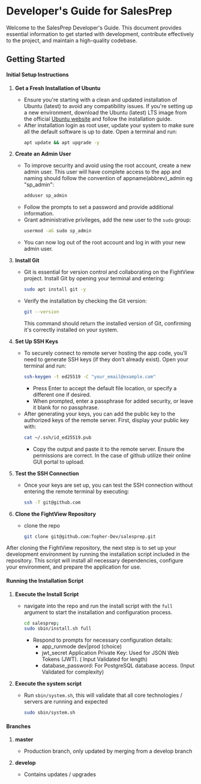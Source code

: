 # Developer's Guide for SalesPrep

Welcome to the SalesPrep Developer's Guide. This document provides essential information to get started with development, contribute effectively to the project, and maintain a high-quality codebase.

## Getting Started
#### Initial Setup Instructions

1. **Get a Fresh Installation of Ubuntu**
   - Ensure you're starting with a clean and updated installation of Ubuntu (latest) to avoid any compatibility issues. If you're setting up a new environment, download the Ubuntu (latest) LTS image from the official [Ubuntu website](https://ubuntu.com/download/desktop) and follow the installation guide.
   - After installation login as root user, update your system to make sure all the default software is up to date. Open a terminal and run:
     ```bash
     apt update && apt upgrade -y
     ```
2. **Create an Admin User**
   - To improve security and avoid using the root account, create a new admin user. This user will have complete access to the app and naming should follow the convention of appname(abbrev)_admin eg "sp_admin":
     ```bash
     adduser sp_admin
     ```
   - Follow the prompts to set a password and provide additional information.
   - Grant administrative privileges, add the new user to the `sudo` group:
     ```bash
     usermod -aG sudo sp_admin
     ```
   - You can now log out of the root account and log in with your new admin user.

3. **Install Git**
   - Git is essential for version control and collaborating on the FightView project. Install Git by opening your terminal and entering:
     ```bash
     sudo apt install git -y
     ```
   - Verify the installation by checking the Git version:
     ```bash
     git --version
     ```
     This command should return the installed version of Git, confirming it's correctly installed on your system.


4. **Set Up SSH Keys**
   - To securely connect to remote server hosting the app code, you’ll need to generate SSH keys (if they don't already exist). Open your terminal and run:
     ```bash
     ssh-keygen -t ed25519 -C "your_email@example.com"
     ```
     - Press Enter to accept the default file location, or specify a different one if desired.
     - When prompted, enter a passphrase for added security, or leave it blank for no passphrase.
   - After generating your keys, you can add the public key to the authorized keys of the remote server. First, display your public key with:
     ```bash
     cat ~/.ssh/id_ed25519.pub
     ```
     - Copy the output and paste it to the remote server. Ensure the permissions are correct. In the case of github utilize their online GUI portal to upload.

5. **Test the SSH Connection**
   - Once your keys are set up, you can test the SSH connection without entering the remote terminal by executing:
     ```bash
     ssh -T git@github.com
     ```

6. **Clone the FightView Repository**
   - clone the repo
     ```bash
     git clone git@github.com:Topher-Dev/salesprep.git
     ```

After cloning the FightView repository, the next step is to set up your development environment by running the installation script included in the repository. This script will install all necessary dependencies, configure your environment, and prepare the application for use.

#### Running the Installation Script


1. **Execute the Install Script**
   - navigate into the repo and run the install script with the  `full` argument to start the installation and configuration process.
     ```bash
     cd salesprep;
     sudo sbin/install.sh full
     ```
     - Respond to prompts for necessary configuration details:
       - app_runmode dev|prod (choice)
       - jwt_secret Application Private Key: Used for JSON Web Tokens (JWT). ( Input Validated for length)
       - database_password: For PostgreSQL database access. (Input Validated for complexity)

2. **Execute the system script**
   - Run `sbin/system.sh`, this will validate that all core technologies / servers are running and expected
     ```bash
     sudo sbin/system.sh
     ```

#### Branches

1. **master**
   - Production branch, only updated by merging from a develop branch


2. **develop**
   - Contains updates / upgrades





